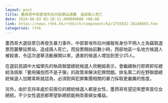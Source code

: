 ```yaml
---
layout: post
title: 墨西哥中部普埃布拉州投票站遇襲　造成兩人死亡
date: 2024-06-03 05:18:11.000000000 +08:00
link: https://news.rthk.hk/rthk/ch/component/k2/1755832-20240603.htm
categories: rthk
---
```


墨西哥大選投票日再發生暴力事件。中部普埃布拉州據報有身份不明人士為竊取選票而襲擊投票站，造成兩人死亡。而投票開始前數小時，西部地區一名地方候選人被殺害，令這次選舉活動展開以來，遇害的候選人增加到至少25人。

在選前民調中大幅領先的執政聯盟總統候選人欣鮑姆表示，會繼續執行即將卸任總統洛佩斯「要用擁抱而不是子彈」的政策來解決犯罪問題。排名第二的在野聯盟總統候選人加爾韋斯就認為，必須對與犯罪集團相關的暴力採取更嚴厲的態度。

另外，由於支持率處於前兩位的總統候選人都是女性，墨西哥有望迎來歷來首位女總統。不少女性選民都寄望新總統能夠改善婦女權益。
